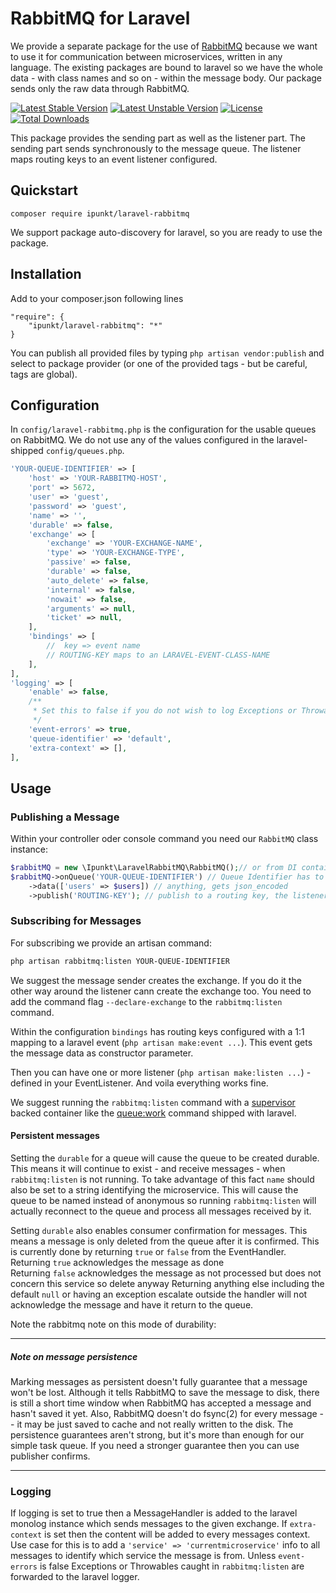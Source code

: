 # RabbitMQ for Laravel

We provide a separate package for the use of [RabbitMQ](https://www.rabbitmq.com) because we want to use it for communication between microservices, written in any language. The existing packages are bound to laravel so we have the whole data - with class names and so on - within the message body. Our package sends only the raw data through RabbitMQ.

[![Latest Stable Version](https://poser.pugx.org/ipunkt/laravel-rabbitmq/v/stable.svg)](https://packagist.org/packages/ipunkt/laravel-rabbitmq) [![Latest Unstable Version](https://poser.pugx.org/ipunkt/laravel-rabbitmq/v/unstable.svg)](https://packagist.org/packages/ipunkt/laravel-rabbitmq) [![License](https://poser.pugx.org/ipunkt/laravel-rabbitmq/license.svg)](https://packagist.org/packages/ipunkt/laravel-rabbitmq) [![Total Downloads](https://poser.pugx.org/ipunkt/laravel-rabbitmq/downloads.svg)](https://packagist.org/packages/ipunkt/laravel-rabbitmq)

This package provides the sending part as well as the listener part. The sending part sends synchronously to the message queue. The listener maps routing keys to an event listener configured.

## Quickstart

```
composer require ipunkt/laravel-rabbitmq
```

We support package auto-discovery for laravel, so you are ready to use the package.


## Installation

Add to your composer.json following lines

	"require": {
		"ipunkt/laravel-rabbitmq": "*"
	}

You can publish all provided files by typing `php artisan vendor:publish` and select to package provider (or one of the provided tags - but be careful, tags are global).

## Configuration

In `config/laravel-rabbitmq.php` is the configuration for the usable queues on RabbitMQ. We do not use any of the values configured in the laravel-shipped `config/queues.php`.

```php
'YOUR-QUEUE-IDENTIFIER' => [
	'host' => 'YOUR-RABBITMQ-HOST',
	'port' => 5672,
	'user' => 'guest',
	'password' => 'guest',
	'name' => '',
	'durable' => false,
	'exchange' => [
		'exchange' => 'YOUR-EXCHANGE-NAME',
		'type' => 'YOUR-EXCHANGE-TYPE',
		'passive' => false,
		'durable' => false,
		'auto_delete' => false,
		'internal' => false,
		'nowait' => false,
		'arguments' => null,
		'ticket' => null,
	],
	'bindings' => [
		//  key => event name
		// ROUTING-KEY maps to an LARAVEL-EVENT-CLASS-NAME
	],
],
'logging' => [
	'enable' => false,
	/**
	 * Set this to false if you do not wish to log Exceptions or Throwables from `rabbitmq:listen`
	 */
	'event-errors' => true,
	'queue-identifier' => 'default',
	'extra-context' => [],
],
```

## Usage

### Publishing a Message

Within your controller oder console command you need our `RabbitMQ` class instance:

```php
$rabbitMQ = new \Ipunkt\LaravelRabbitMQ\RabbitMQ();// or from DI container
$rabbitMQ->onQueue('YOUR-QUEUE-IDENTIFIER') // Queue Identifier has to be configured within the laravel-rabbitmq.php
	->data(['users' => $users]) // anything, gets json_encoded
	->publish('ROUTING-KEY'); // publish to a routing key, the listener is subscribed to
```

### Subscribing for Messages

For subscribing we provide an artisan command:

```bash
php artisan rabbitmq:listen YOUR-QUEUE-IDENTIFIER
```

We suggest the message sender creates the exchange. If you do it the other way around the listener cann create the exchange too. You need to add the command flag `--declare-exchange` to the `rabbitmq:listen` command.

Within the configuration `bindings` has routing keys configured with a 1:1 mapping to a laravel event (`php artisan make:event ...`). This event gets the message data as constructor parameter.

Then you can have one or more listener (`php artisan make:listen ...`) - defined in your EventListener. And voila everything works fine.

We suggest running the `rabbitmq:listen` command with a [supervisor](https://laravel.com/docs/5.5/queues#supervisor-configuration) backed container like the [queue:work](https://laravel.com/docs/5.5/queues#running-the-queue-worker) command shipped with laravel.

#### Persistent messages
Setting the `durable` for a queue will cause the queue to be created durable. This means it will continue to exist - and
 receive messages - when `rabbitmq:listen` is not running.
To take advantage of this fact `name` should also be set to a string identifying the microservice. This will cause the
queue to be named instead of anonymous so running `rabbitmq:listen` will actually reconnect to the queue and process all
messages received by it.

Setting `durable` also enables consumer confirmation for messages.
This means a message is only deleted from the queue after it is confirmed. This is currently done by returning `true` or
`false` from the EventHandler.
Returning `true` acknowledges the message as done  
Returning `false` acknowledges the message as not processed but does not concern this service so delete anyway
Returning anything else including the default `null` or having an exception escalate outside the handler will not acknowledge
the message and have it return to the queue.

Note the rabbitmq note on this mode of durability:

---

##### Note on message persistence

Marking messages as persistent doesn't fully guarantee that a message won't be lost. Although it tells RabbitMQ to save the message to disk, there is still a short time window when RabbitMQ has accepted a message and hasn't saved it yet. Also, RabbitMQ doesn't do fsync(2) for every message -- it may be just saved to cache and not really written to the disk. The persistence guarantees aren't strong, but it's more than enough for our simple task queue. If you need a stronger guarantee then you can use publisher confirms.

---

### Logging
If logging is set to true then a MessageHandler is added to the laravel monolog instance which sends messages to the
given exchange.
If `extra-context` is set then the content will be added to every messages context. Use case for this is to add
a `'service' => 'currentmicroservice'` info to all messages to identify which service the message is from.
Unless `event-errors` is false Exceptions or Throwables caught in `rabbitmq:listen` are forwarded to the laravel logger.


